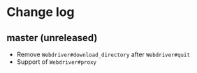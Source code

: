 # Change log

## master (unreleased)
* Remove `Webdriver#download_directory` after `Webdriver#quit`
* Support of `Webdriver#proxy`
